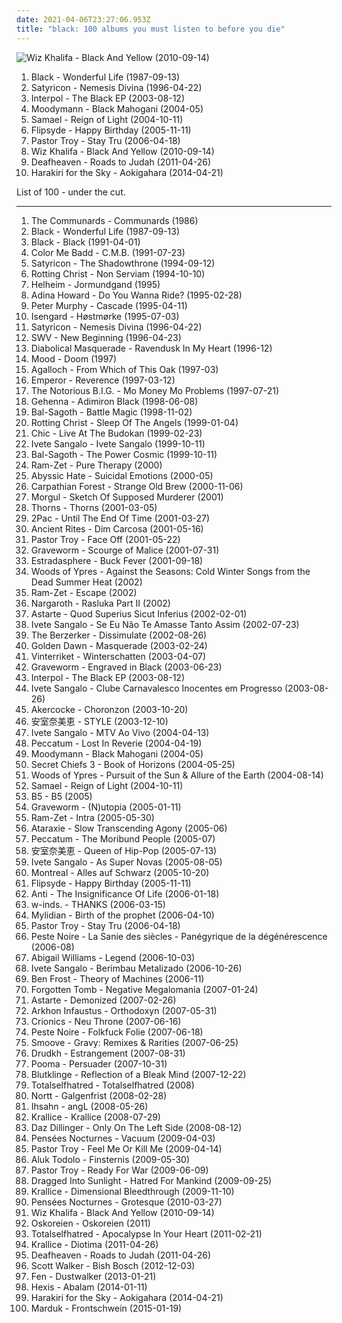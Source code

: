 ```yaml
---
date: 2021-04-06T23:27:06.953Z
title: "black: 100 albums you must listen to before you die"
---
```

![Wiz Khalifa - Black And Yellow (2010-09-14)](http://coverartarchive.org/release/b58e040e-e64c-4d77-bbec-5dde4755de8a/28279457366-500.jpg "Wiz Khalifa - Black And Yellow (2010-09-14)")
<ol class="albums">
<li data-cover="http://coverartarchive.org/release/682ac206-fba0-49ce-8a1c-37373b110ad1/7042253296-500.jpg" data-tags="80s" role="button">Black - Wonderful Life (1987-09-13)</li>
<li data-cover="https://img.discogs.com/FA0sKAo13tvmM2Ajs_G6hBeWgs0=/fit-in/400x400/filters:strip_icc():format(jpeg):mode_rgb():quality(90)/discogs-images/R-4225709-1359058284-9040.jpeg.jpg" data-tags="black metal" role="button">Satyricon - Nemesis Divina (1996-04-22)</li>
<li data-cover="http://coverartarchive.org/release/e3223417-298a-49af-80d5-e5c875a16183/13323516676-500.jpg" data-tags="indie rock, rock, interpol" role="button">Interpol - The Black EP (2003-08-12)</li>
<li data-cover="https://img.discogs.com/wEPLNtVrse-b3hylac4Ef88G5qA=/fit-in/600x599/filters:strip_icc():format(jpeg):mode_rgb():quality(90)/discogs-images/R-251840-1569437533-5082.jpeg.jpg" data-tags="house, detroit, deep house" role="button">Moodymann - Black Mahogani (2004-05)</li>
<li data-cover="http://coverartarchive.org/release/bd9ddc75-db23-4d46-b748-a39e5d4c5a19/26723378277-500.jpg" data-tags="industrial metal" role="button">Samael - Reign of Light (2004-10-11)</li>
<li data-cover="http://coverartarchive.org/release/696527a2-2afc-4ba6-a5d7-c96f3f72aca5/6845856977-500.jpg" data-tags="black" role="button">Flipsyde - Happy Birthday (2005-11-11)</li>
<li data-cover="https://img.discogs.com/QS7t3PVXZA-TEdyRctXPSU6vSs4=/fit-in/452x450/filters:strip_icc():format(jpeg):mode_rgb():quality(90)/discogs-images/R-3998598-1357418512-3490.jpeg.jpg" data-tags="hip hop, dirty south, southern rap, south, gucci mane" role="button">Pastor Troy - Stay Tru (2006-04-18)</li>
<li data-cover="http://coverartarchive.org/release/b58e040e-e64c-4d77-bbec-5dde4755de8a/28279457366-500.jpg" data-tags="black, yellow, wiz khalifa, and, blac a yel" role="button">Wiz Khalifa - Black And Yellow (2010-09-14)</li>
<li data-cover="http://coverartarchive.org/release/e6b250b5-d81f-4303-95c0-460e1c3ce897/17498799005-500.jpg" data-tags="atmospheric black metal, black metal, post-rock" role="button">Deafheaven - Roads to Judah (2011-04-26)</li>
<li data-cover="https://img.discogs.com/hUdv6nfYch9OMH5DHNjlp-RfriM=/fit-in/600x596/filters:strip_icc():format(jpeg):mode_rgb():quality(90)/discogs-images/R-5632265-1398499172-2998.jpeg.jpg" data-tags="post-black metal" role="button">Harakiri for the Sky - Aokigahara (2014-04-21)</li>
</ol>
List of 100 - under the cut.
<!-- more -->

_________________

<ol class="albums">
<li data-cover="https://img.discogs.com/zheQEkzuYjv5U1gVz-Vr5rHuRtY=/fit-in/600x590/filters:strip_icc():format(jpeg):mode_rgb():quality(90)/discogs-images/R-517703-1274205528.jpeg.jpg" data-tags="80s, new wave" role="button">
The Communards - Communards (1986)
</li>
<li data-cover="http://coverartarchive.org/release/682ac206-fba0-49ce-8a1c-37373b110ad1/7042253296-500.jpg" data-tags="80s" role="button">
Black - Wonderful Life (1987-09-13)
</li>
<li data-cover="https://img.discogs.com/ktiKCADCFfWk3waFTfymCRh_vUE=/fit-in/350x350/filters:strip_icc():format(jpeg):mode_rgb():quality(90)/discogs-images/R-4550069-1368096990-8327.jpeg.jpg" data-tags="80s, black, atb, 80s-albums" role="button">
Black - Black (1991-04-01)
</li>
<li data-cover="http://coverartarchive.org/release/90b22e2c-df0f-4935-8eff-52e244bb5fcd/9537750476-500.jpg" data-tags="new jack swing" role="button">
Color Me Badd - C.M.B. (1991-07-23)
</li>
<li data-cover="https://img.discogs.com/GyiSw-9Olz8hNZbO2t_OJh4pWVw=/fit-in/550x836/filters:strip_icc():format(jpeg):mode_rgb():quality(90)/discogs-images/R-400549-1422918701-9693.jpeg.jpg" data-tags="black metal" role="button">
Satyricon - The Shadowthrone (1994-09-12)
</li>
<li data-cover="http://coverartarchive.org/release/a892e0b9-743c-305f-818c-0140426f38ff/3171610927-500.jpg" data-tags="black metal" role="button">
Rotting Christ - Non Serviam (1994-10-10)
</li>
<li data-cover="https://img.discogs.com/BILsbqu3GfNDfcCRsaTZI9EfvVA=/fit-in/600x600/filters:strip_icc():format(jpeg):mode_rgb():quality(90)/discogs-images/R-442016-1330953077.jpeg.jpg" data-tags="black metal" role="button">
Helheim - Jormundgand (1995)
</li>
<li data-cover="http://coverartarchive.org/release/f019b278-c76f-4d3a-832f-8dccb2498c05/19730960612-500.jpg" data-tags="rnb" role="button">
Adina Howard - Do You Wanna Ride? (1995-02-28)
</li>
<li data-cover="https://img.discogs.com/6jgPxuB4HXdgd1W3-YL2fyxZn5A=/fit-in/300x303/filters:strip_icc():format(jpeg):mode_rgb():quality(90)/discogs-images/R-580552-1134407352.jpeg.jpg" data-tags="uk, gothic rock" role="button">
Peter Murphy - Cascade (1995-04-11)
</li>
<li data-cover="https://img.discogs.com/vHrPCUPr-rw4bMXnjmrEgVAlmQ0=/fit-in/597x587/filters:strip_icc():format(jpeg):mode_rgb():quality(90)/discogs-images/R-381673-1334294432.jpeg.jpg" data-tags="black metal, norwegian black metal" role="button">
Isengard - Høstmørke (1995-07-03)
</li>
<li data-cover="https://img.discogs.com/FA0sKAo13tvmM2Ajs_G6hBeWgs0=/fit-in/400x400/filters:strip_icc():format(jpeg):mode_rgb():quality(90)/discogs-images/R-4225709-1359058284-9040.jpeg.jpg" data-tags="black metal" role="button">
Satyricon - Nemesis Divina (1996-04-22)
</li>
<li data-cover="https://img.discogs.com/eAOphZFQDRzuoQRwDGAApJ7RpbA=/fit-in/600x595/filters:strip_icc():format(jpeg):mode_rgb():quality(90)/discogs-images/R-2792974-1301255055.jpeg.jpg" data-tags="rnb, soul" role="button">
SWV - New Beginning (1996-04-23)
</li>
<li data-cover="http://coverartarchive.org/release/907532a7-6336-4a5c-ac8a-763074578e7a/19391893490-500.jpg" data-tags="black metal" role="button">
Diabolical Masquerade - Ravendusk In My Heart (1996-12)
</li>
<li data-cover="https://img.discogs.com/WGokkJBfxq0Yn6eyLhPBxPjs5Qo=/fit-in/600x600/filters:strip_icc():format(jpeg):mode_rgb():quality(90)/discogs-images/R-427659-1393202789-1088.jpeg.jpg" data-tags="hip-hop, underground rap, black, alternative rap, midwest, underground hiphop, alternative hiphop, hi tek" role="button">
Mood - Doom (1997)
</li>
<li data-cover="http://coverartarchive.org/release/a9a49fa5-b9a9-4db1-98ed-71061f582bf2/1122680644-500.jpg" data-tags="black metal" role="button">
Agalloch - From Which of This Oak (1997-03)
</li>
<li data-cover="http://coverartarchive.org/release/33a4f987-7445-484b-a8b1-4458e193f3c4/9218731859-500.jpg" data-tags="black metal" role="button">
Emperor - Reverence (1997-03-12)
</li>
<li data-cover="https://img.discogs.com/BnsgRIQxGt6QN05UtwQIY9JL01Y=/fit-in/225x225/filters:strip_icc():format(jpeg):mode_rgb():quality(90)/discogs-images/R-17938378-1616291813-3629.jpeg.jpg" data-tags="black, notoriusbig" role="button">
The Notorious B.I.G. - Mo Money Mo Problems (1997-07-21)
</li>
<li data-cover="https://via.placeholder.com/450" data-tags="black metal" role="button">
Gehenna - Adimiron Black (1998-06-08)
</li>
<li data-cover="http://coverartarchive.org/release/d1a807c4-544f-466f-b7fb-ee937cbd40fe/5475890539-500.jpg" data-tags="black metal" role="button">
Bal-Sagoth - Battle Magic (1998-11-02)
</li>
<li data-cover="http://coverartarchive.org/release/436ea4da-befa-49be-8d75-66b22f261574/7443557677-500.jpg" data-tags="black metal, metal, melodic black metal" role="button">
Rotting Christ - Sleep Of The Angels (1999-01-04)
</li>
<li data-cover="https://img.discogs.com/7W1ZPMBojNKLDGPRQycyTCOn9oE=/fit-in/600x600/filters:strip_icc():format(jpeg):mode_rgb():quality(90)/discogs-images/R-62688-1429117982-7206.jpeg.jpg" data-tags="disco, funk, soul, dance" role="button">
Chic - Live At The Budokan (1999-02-23)
</li>
<li data-cover="http://coverartarchive.org/release/d3016793-7d45-40fd-983d-f2c7134e278a/25200673286-500.jpg" data-tags="pop, female vocalists, dance, latin, brasil" role="button">
Ivete Sangalo - Ivete Sangalo (1999-10-11)
</li>
<li data-cover="http://coverartarchive.org/release/42d676bf-a866-39a3-91ed-f7e703b71344/5475937749-500.jpg" data-tags="symphonic black metal, black metal, symphonic metal, epic black metal" role="button">
Bal-Sagoth - The Power Cosmic (1999-10-11)
</li>
<li data-cover="https://img.discogs.com/JtvIpkBpQdVFzyJhTe3Q0GyP7RE=/fit-in/600x600/filters:strip_icc():format(jpeg):mode_rgb():quality(90)/discogs-images/R-947722-1309533301.jpeg.jpg" data-tags="black metal, gothic metal" role="button">
Ram-Zet - Pure Therapy (2000)
</li>
<li data-cover="https://img.discogs.com/cWtBne1SnFguR7PaInwdMQ9mb3E=/fit-in/600x600/filters:strip_icc():format(jpeg):mode_rgb():quality(90)/discogs-images/R-367820-1283859229.jpeg.jpg" data-tags="black metal, depressive black metal" role="button">
Abyssic Hate - Suicidal Emotions (2000-05)
</li>
<li data-cover="http://coverartarchive.org/release/57028857-c038-469d-9476-5dee0cd5be6d/21747900779-500.jpg" data-tags="black metal" role="button">
Carpathian Forest - Strange Old Brew (2000-11-06)
</li>
<li data-cover="https://img.discogs.com/oDdMrmdYoTd4N8ivudi27yXSLpE=/fit-in/600x605/filters:strip_icc():format(jpeg):mode_rgb():quality(90)/discogs-images/R-2343012-1560775367-3547.jpeg.jpg" data-tags="black metal, symphonic black metal" role="button">
Morgul - Sketch Of Supposed Murderer (2001)
</li>
<li data-cover="http://coverartarchive.org/release/8b3310df-e9ca-4ce9-ab5a-2090d7ba2aaf/19879101265-500.jpg" data-tags="black metal" role="button">
Thorns - Thorns (2001-03-05)
</li>
<li data-cover="http://coverartarchive.org/release/835a431b-81d8-4440-8157-d3efa65a8a39/955224994-500.jpg" data-tags="2pac, rap" role="button">
2Pac - Until The End Of Time (2001-03-27)
</li>
<li data-cover="http://coverartarchive.org/release/52d1c18b-7e00-4d59-90aa-ae41d5f9c8ca/7844092774-500.jpg" data-tags="viking metal" role="button">
Ancient Rites - Dim Carcosa (2001-05-16)
</li>
<li data-cover="http://coverartarchive.org/release/c5767704-3284-4b79-b19b-ce5aed07841b/17269026966-500.jpg" data-tags="hip hop, rap, dirty south, southern rap, south" role="button">
Pastor Troy - Face Off (2001-05-22)
</li>
<li data-cover="http://coverartarchive.org/release/d7db3617-08f0-48aa-b3da-25447de848de/19530600810-500.jpg" data-tags="symphonic black metal, black metal" role="button">
Graveworm - Scourge of Malice (2001-07-31)
</li>
<li data-cover="https://img.discogs.com/_bukTVLaZ2UYdjUEDMAISH7zWhk=/fit-in/502x500/filters:strip_icc():format(jpeg):mode_rgb():quality(90)/discogs-images/R-2177658-1395577751-7466.jpeg.jpg" data-tags="jazz, death metal" role="button">
Estradasphere - Buck Fever (2001-09-18)
</li>
<li data-cover="https://img.discogs.com/OcIV1exe-rP7yHYRcZbOtK4-Ly4=/fit-in/600x600/filters:strip_icc():format(jpeg):mode_rgb():quality(90)/discogs-images/R-758667-1155856711.jpeg.jpg" data-tags="black metal" role="button">
Woods of Ypres - Against the Seasons: Cold Winter Songs from the Dead Summer Heat (2002)
</li>
<li data-cover="http://coverartarchive.org/release/9d39e878-2fd1-4988-bd2b-5ee275e451a0/2152582190-500.jpg" data-tags="black metal, progressive metal, gothic metal, avant-garde metal" role="button">
Ram-Zet - Escape (2002)
</li>
<li data-cover="http://coverartarchive.org/release/bb2561bb-fd7a-4c9f-aaf5-ddc0512fbc2a/2248935299-500.jpg" data-tags="black metal" role="button">
Nargaroth - Rasluka Part II (2002)
</li>
<li data-cover="http://coverartarchive.org/release/1a0ba8b4-7e36-436f-8919-23911dabca90/4755919798-500.jpg" data-tags="black metal, symphonic black metal" role="button">
Astarte - Quod Superius Sicut Inferius (2002-02-01)
</li>
<li data-cover="http://coverartarchive.org/release/0915fe22-4bc4-35bd-becf-2e393df651b2/2614876767-500.jpg" data-tags="ivete sangalo, spanish, female, hip hop, pop, rock, soul, rap, female vocalists, singer-songwriter, dance, cute, dance-pop, urban, latin, house, club, r&b, party, r and b, favorite artists, rnb, female vocals, female vocalist, rhythm and blues, female artists, hot, english, nelly furtado, woman, music, teen pop, shakira, divas" role="button">
Ivete Sangalo - Se Eu Não Te Amasse Tanto Assim (2002-07-23)
</li>
<li data-cover="https://img.discogs.com/yoReaCutFacqZjwWVBa3UFbT2Tc=/fit-in/600x594/filters:strip_icc():format(jpeg):mode_rgb():quality(90)/discogs-images/R-266328-1298532291.jpeg.jpg" data-tags="grindcore, death metal, industrial death metal" role="button">
The Berzerker - Dissimulate (2002-08-26)
</li>
<li data-cover="http://coverartarchive.org/release/5b7ff05b-65b4-4ca2-a10b-9957bf671083/14814598139-500.jpg" data-tags="black metal, electronic, doom metal, gothic, doom, gothic metal, female vocals, austria, black, dark metal, sexy album covers, extreme gothic metal" role="button">
Golden Dawn - Masquerade (2003-02-24)
</li>
<li data-cover="https://img.discogs.com/u-H1mcaU4at2s4Ci8vq2tEFPVe8=/fit-in/600x778/filters:strip_icc():format(jpeg):mode_rgb():quality(90)/discogs-images/R-457790-1464912282-4405.jpeg.jpg" data-tags="dark ambient, atmospheric black metal" role="button">
Vinterriket - Winterschatten (2003-04-07)
</li>
<li data-cover="http://coverartarchive.org/release/9027c1f8-7839-43f5-9f65-46f029fc2d9e/6036381309-500.jpg" data-tags="black metal" role="button">
Graveworm - Engraved in Black (2003-06-23)
</li>
<li data-cover="http://coverartarchive.org/release/e3223417-298a-49af-80d5-e5c875a16183/13323516676-500.jpg" data-tags="indie rock, rock, interpol" role="button">
Interpol - The Black EP (2003-08-12)
</li>
<li data-cover="http://coverartarchive.org/release/46c30b77-dce1-3e19-bb72-0aba8503d0ed/2614963874-500.jpg" data-tags="spanish, female, hip hop, pop, rock, soul, rap, female vocalists, singer-songwriter, dance, cute, dance-pop, urban, latin, house, club, r&b, party, r and b, favorite artists, rnb, female vocals, female vocalist, rhythm and blues, female artists, hot, english, nelly furtado, woman, music, teen pop, shakira, divas" role="button">
Ivete Sangalo - Clube Carnavalesco Inocentes em Progresso (2003-08-26)
</li>
<li data-cover="http://coverartarchive.org/release/95184121-cb65-4d0e-a32b-f97215d41137/3440293326-500.jpg" data-tags="death metal, black metal" role="button">
Akercocke - Choronzon (2003-10-20)
</li>
<li data-cover="https://via.placeholder.com/450" data-tags="namie amuro" role="button">
安室奈美恵 - STYLE (2003-12-10)
</li>
<li data-cover="http://coverartarchive.org/release/767f8859-64a3-4829-bc3d-836ee3e44462/17702702196-500.jpg" data-tags="pop, soul, female vocalists, singer-songwriter, dance, latin, brasil, rnb, hot, nelly furtado, shakira" role="button">
Ivete Sangalo - MTV Ao Vivo (2004-04-13)
</li>
<li data-cover="http://coverartarchive.org/release/bcd1474d-1242-3190-b8da-ed87a2547f58/25788869776-500.jpg" data-tags="avant-garde, avant-garde metal, experimental" role="button">
Peccatum - Lost In Reverie (2004-04-19)
</li>
<li data-cover="https://img.discogs.com/wEPLNtVrse-b3hylac4Ef88G5qA=/fit-in/600x599/filters:strip_icc():format(jpeg):mode_rgb():quality(90)/discogs-images/R-251840-1569437533-5082.jpeg.jpg" data-tags="house, detroit, deep house" role="button">
Moodymann - Black Mahogani (2004-05)
</li>
<li data-cover="https://img.discogs.com/wxZ80Zl1HxM5cT72lMYsY8uujUU=/fit-in/450x450/filters:strip_icc():format(jpeg):mode_rgb():quality(90)/discogs-images/R-9086500-1474539313-9374.jpeg.jpg" data-tags="experimental, avant-garde" role="button">
Secret Chiefs 3 - Book of Horizons (2004-05-25)
</li>
<li data-cover="http://coverartarchive.org/release/d694c85e-38c0-49fc-a3db-faf58aad8e22/15400134258-500.jpg" data-tags="black metal" role="button">
Woods of Ypres - Pursuit of the Sun & Allure of the Earth (2004-08-14)
</li>
<li data-cover="http://coverartarchive.org/release/bd9ddc75-db23-4d46-b748-a39e5d4c5a19/26723378277-500.jpg" data-tags="industrial metal" role="button">
Samael - Reign of Light (2004-10-11)
</li>
<li data-cover="http://coverartarchive.org/release/2436bff3-2da5-48eb-b0e0-cc2ba88bdc88/26520350353-500.jpg" data-tags="hip hop, pop, rap, bounce, 00s, black, b5 baby" role="button">
B5 - B5 (2005)
</li>
<li data-cover="http://coverartarchive.org/release/82d03e9a-c800-434b-9915-c0cb52f647b5/4878350488-500.jpg" data-tags="black metal, melodic black metal, symphonic black metal" role="button">
Graveworm - (N)utopia (2005-01-11)
</li>
<li data-cover="https://img.discogs.com/7IZTE7qxONX01M2Bf-Dkcd0aJG8=/fit-in/600x603/filters:strip_icc():format(jpeg):mode_rgb():quality(90)/discogs-images/R-1109128-1594336962-6421.jpeg.jpg" data-tags="progressive metal, avant-garde metal, progressive black metal" role="button">
Ram-Zet - Intra (2005-05-30)
</li>
<li data-cover="http://coverartarchive.org/release/7c8f4b63-5db4-43dc-bd8a-af4e45360a8a/945973128-500.jpg" data-tags="funeral doom metal, doom metal" role="button">
Ataraxie - Slow Transcending Agony (2005-06)
</li>
<li data-cover="https://img.discogs.com/g4X4D1d6ofvL7aRBezTekRf-noc=/fit-in/450x450/filters:strip_icc():format(jpeg):mode_rgb():quality(90)/discogs-images/R-465607-1167993032.jpeg.jpg" data-tags="black metal" role="button">
Peccatum - The Moribund People (2005-07)
</li>
<li data-cover="https://via.placeholder.com/450" data-tags="namie amuro" role="button">
安室奈美恵 - Queen of Hip-Pop (2005-07-13)
</li>
<li data-cover="https://img.discogs.com/_4HN8z9XjaQh_3qSeTtjeHK7_DU=/fit-in/421x600/filters:strip_icc():format(jpeg):mode_rgb():quality(90)/discogs-images/R-6357018-1417261915-3747.jpeg.jpg" data-tags="pop, female vocalists" role="button">
Ivete Sangalo - As Super Novas (2005-08-05)
</li>
<li data-cover="https://img.discogs.com/KJkqvqC5Pp95ozHL_in_i5TbbPc=/fit-in/397x400/filters:strip_icc():format(jpeg):mode_rgb():quality(90)/discogs-images/R-2121555-1430725470-4625.jpeg.jpg" data-tags="punk rock, german" role="button">
Montreal - Alles auf Schwarz (2005-10-20)
</li>
<li data-cover="http://coverartarchive.org/release/696527a2-2afc-4ba6-a5d7-c96f3f72aca5/6845856977-500.jpg" data-tags="black" role="button">
Flipsyde - Happy Birthday (2005-11-11)
</li>
<li data-cover="http://coverartarchive.org/release/c9ac485b-23bf-4a27-9e10-c6183e99632d/2430542448-500.jpg" data-tags="black metal" role="button">
Anti - The Insignificance Of Life (2006-01-18)
</li>
<li data-cover="http://coverartarchive.org/release/17cce29e-7447-4cd3-a332-e9dccdd13f99/11498205195-500.jpg" data-tags="black, w-inds" role="button">
w-inds. - THANKS (2006-03-15)
</li>
<li data-cover="http://coverartarchive.org/release/e9301fb6-afaf-45e6-9ad6-86fab6c8790c/8024078138-500.jpg" data-tags="gothic, death, symphonic metal, black, dark metal, opera metal, french metal, metal opera, dark metal opera, interesting - need more listening" role="button">
Mylidian - Birth of the prophet (2006-04-10)
</li>
<li data-cover="https://img.discogs.com/QS7t3PVXZA-TEdyRctXPSU6vSs4=/fit-in/452x450/filters:strip_icc():format(jpeg):mode_rgb():quality(90)/discogs-images/R-3998598-1357418512-3490.jpeg.jpg" data-tags="hip hop, dirty south, southern rap, south, gucci mane" role="button">
Pastor Troy - Stay Tru (2006-04-18)
</li>
<li data-cover="http://coverartarchive.org/release/17a846de-17d7-4bba-b628-ffecf724d5e1/6237246119-500.jpg" data-tags="black metal" role="button">
Peste Noire - La Sanie des siècles - Panégyrique de la dégénérescence (2006-08)
</li>
<li data-cover="http://coverartarchive.org/release/8d8e6041-9f4b-4553-ac4d-cf997e29598a/21893021794-500.jpg" data-tags="metalcore, blackcore" role="button">
Abigail Williams - Legend (2006-10-03)
</li>
<li data-cover="https://img.discogs.com/KrjLwDirjXVBN_U-SW2TdL3G7Uc=/fit-in/480x417/filters:strip_icc():format(jpeg):mode_rgb():quality(90)/discogs-images/R-5093043-1384333688-9589.jpeg.jpg" data-tags="spanish, electronic, female, hip hop, pop, rock, soul, rap, female vocalists, singer-songwriter, dance, cute, dance-pop, urban, latin, house, club, r&b, party, r and b, favorite artists, rnb, female vocals, female vocalist, rhythm and blues, female artists, hot, english, nelly furtado, woman, music, teen pop, shakira, divas" role="button">
Ivete Sangalo - Berimbau Metalizado (2006-10-26)
</li>
<li data-cover="http://coverartarchive.org/release/622ac912-8b5d-463a-bad4-52dc1616c118/15785742859-500.jpg" data-tags="ambient, electronic, experimental" role="button">
Ben Frost - Theory of Machines (2006-11)
</li>
<li data-cover="https://img.discogs.com/5dHkjVyXzUyl7ARTXSw_ndemQtk=/fit-in/600x520/filters:strip_icc():format(jpeg):mode_rgb():quality(90)/discogs-images/R-2816952-1305798242.jpeg.jpg" data-tags="doom metal" role="button">
Forgotten Tomb - Negative Megalomania (2007-01-24)
</li>
<li data-cover="http://coverartarchive.org/release/ab7801ce-90eb-4bf3-8997-f3973769b6ad/4755721443-500.jpg" data-tags="black metal" role="button">
Astarte - Demonized (2007-02-26)
</li>
<li data-cover="https://img.discogs.com/fyhje1CG0omXKol9OVbdZdkmouw=/fit-in/256x370/filters:strip_icc():format(jpeg):mode_rgb():quality(90)/discogs-images/R-1231751-1202418209.jpeg.jpg" data-tags="black metal" role="button">
Arkhon Infaustus - Orthodoxyn (2007-05-31)
</li>
<li data-cover="https://img.discogs.com/q33gHIZupz85w9p5WcFMDrLGfp8=/fit-in/210x212/filters:strip_icc():format(jpeg):mode_rgb():quality(90)/discogs-images/R-2376765-1280434846.jpeg.jpg" data-tags="death metal" role="button">
Crionics - Neu Throne (2007-06-16)
</li>
<li data-cover="http://coverartarchive.org/release/31d6e34e-48b8-4893-877c-fc9c736200c4/2411022826-500.jpg" data-tags="black metal" role="button">
Peste Noire - Folkfuck Folie (2007-06-18)
</li>
<li data-cover="http://coverartarchive.org/release/90b29336-d865-4ed6-a471-ac5722d86e4c/10079866413-500.jpg" data-tags="hip-hop, chillout, jazz, chill, soul, reggae, dance, funk, house, bass, club, rnb, fun, black, fucking great, test mt" role="button">
Smoove - Gravy: Remixes & Rarities (2007-06-25)
</li>
<li data-cover="https://img.discogs.com/O7UcjqX_88FLwE3R1guD5E8M9KY=/fit-in/200x200/filters:strip_icc():format(jpeg):mode_rgb():quality(90)/discogs-images/R-2018175-1258835719.jpeg.jpg" data-tags="black metal, atmospheric black metal" role="button">
Drudkh - Estrangement (2007-08-31)
</li>
<li data-cover="https://img.discogs.com/EmF4gPMDUoJI4AbWzcYj-xWgMLM=/fit-in/537x496/filters:strip_icc():format(jpeg):mode_rgb():quality(90)/discogs-images/R-1130112-1194467176.png.jpg" data-tags="trip-hop, indie, experimental, shoegaze, cello, unique, finnish, intense, female vocalist, 00's, helsinki, black, dynamic, finland, deer, persuader, underplayed, great sound, pooma, raindeer, satumaa-tango" role="button">
Pooma - Persuader (2007-10-31)
</li>
<li data-cover="http://coverartarchive.org/release/200d7321-e0b5-4491-8c61-9af4691f4a75/954326067-500.jpg" data-tags="black metal, black, atmospheric black metal, depressive black metal, post-black metal" role="button">
Blutklinge - Reflection of a Bleak Mind (2007-12-22)
</li>
<li data-cover="https://img.discogs.com/IVh9pHm57KQcB7m1WHRBEHs-J-4=/fit-in/600x528/filters:strip_icc():format(jpeg):mode_rgb():quality(90)/discogs-images/R-1853342-1255902170.jpeg.jpg" data-tags="black metal, depressive black metal" role="button">
Totalselfhatred - Totalselfhatred (2008)
</li>
<li data-cover="http://coverartarchive.org/release/226ded28-4f33-4067-81eb-815e81d93f7e/1060436836-500.jpg" data-tags="black metal, ambient, funeral doom" role="button">
Nortt - Galgenfrist (2008-02-28)
</li>
<li data-cover="https://via.placeholder.com/450" data-tags="progressive metal, progressive black metal, black metal" role="button">
Ihsahn - angL (2008-05-26)
</li>
<li data-cover="http://coverartarchive.org/release/d99e08d4-7296-4caf-9aa8-def9985ad9a2/11356617677-500.jpg" data-tags="black metal" role="button">
Krallice - Krallice (2008-07-29)
</li>
<li data-cover="http://coverartarchive.org/release/6c5ea6f2-1f26-4945-a19d-067aa887c55c/22629239985-500.jpg" data-tags="gangsta rap" role="button">
Daz Dillinger - Only On The Left Side (2008-08-12)
</li>
<li data-cover="http://coverartarchive.org/release/9c3df1a3-c47e-43d5-a582-2f56fd601e44/2712493028-500.jpg" data-tags="black metal" role="button">
Pensées Nocturnes - Vacuum (2009-04-03)
</li>
<li data-cover="http://coverartarchive.org/release/e9803377-2162-42a4-812e-a994090509bf/27703818002-500.jpg" data-tags="hip hop, crunk, dirty south, christian, contemporary christian, contemporary christian music, bap, black, horrorcore, georgia, southern rap, sounds, south, troy, southern, batman, ccm, hip, hop, preacher, scripture, evangelism, african-american, zap, hop hop, minister, christian crunk, ministers, mangum, pastor troy, preachers, the south will rise again, missionary, boof, confederate, southern united states, boofer, mission field, kolob, auditory, scriptural, troy mangum, trip to kolob, hie to kolob, missionaries, boofed, hippety hop hop, people who use the bathroom occasionally, ordination of the ordinary, the south will rise" role="button">
Pastor Troy - Feel Me Or Kill Me (2009-04-14)
</li>
<li data-cover="http://coverartarchive.org/release/c3167de2-e1f2-4fdb-bc72-9610c837be6a/14303013313-500.jpg" data-tags="french, experimental, noise rock, psychedelic, late night, space rock, intense, psychedelic rock, drone doom, black, drone rock, acid rock, heavy psych, experimental black metal, doomgaze, noise metal, norma evangelium diaboli, noisegaze, black noise, ritual musick, creeping chaos, pscychedelic rock, the ajna offensive" role="button">
Aluk Todolo - Finsternis (2009-05-30)
</li>
<li data-cover="http://coverartarchive.org/release/6bc15665-cead-4b38-bff5-5c83b1cf25be/18255639057-500.jpg" data-tags="crunk, dirty south" role="button">
Pastor Troy - Ready For War (2009-06-09)
</li>
<li data-cover="http://coverartarchive.org/release/da9e633c-b899-4e6f-b270-9dd4d788f81a/27317356479-500.jpg" data-tags="black metal" role="button">
Dragged Into Sunlight - Hatred For Mankind (2009-09-25)
</li>
<li data-cover="http://coverartarchive.org/release/39fec153-c55a-4b18-88b3-885260374ffc/11356273648-500.jpg" data-tags="black metal" role="button">
Krallice - Dimensional Bleedthrough (2009-11-10)
</li>
<li data-cover="https://img.discogs.com/rKf6Z_8TpbThg6XiunREEWjRTBE=/fit-in/600x602/filters:strip_icc():format(jpeg):mode_rgb():quality(90)/discogs-images/R-3218058-1396524863-8801.jpeg.jpg" data-tags="black metal, depressive black metal" role="button">
Pensées Nocturnes - Grotesque (2010-03-27)
</li>
<li data-cover="http://coverartarchive.org/release/b58e040e-e64c-4d77-bbec-5dde4755de8a/28279457366-500.jpg" data-tags="black, yellow, wiz khalifa, and, blac a yel" role="button">
Wiz Khalifa - Black And Yellow (2010-09-14)
</li>
<li data-cover="https://img.discogs.com/SaAsJs67Zil5nfHO5-b4OmIBWlc=/fit-in/600x600/filters:strip_icc():format(jpeg):mode_rgb():quality(90)/discogs-images/R-9459322-1480949074-7439.jpeg.jpg" data-tags="black metal, black" role="button">
Oskoreien - Oskoreien (2011)
</li>
<li data-cover="http://coverartarchive.org/release/29134711-fd9c-44b0-a738-41b922f5be6c/1465495232-500.jpg" data-tags="black metal" role="button">
Totalselfhatred - Apocalypse In Your Heart (2011-02-21)
</li>
<li data-cover="http://coverartarchive.org/release/ee632194-3255-485b-936c-dc3654066cf8/11356172981-500.jpg" data-tags="black metal, progressive black metal" role="button">
Krallice - Diotima (2011-04-26)
</li>
<li data-cover="http://coverartarchive.org/release/e6b250b5-d81f-4303-95c0-460e1c3ce897/17498799005-500.jpg" data-tags="atmospheric black metal, black metal, post-rock" role="button">
Deafheaven - Roads to Judah (2011-04-26)
</li>
<li data-cover="https://img.discogs.com/VNmQ3FwGS24VVL-1pz5Uk-2rGRA=/fit-in/495x500/filters:strip_icc():format(jpeg):mode_rgb():quality(90)/discogs-images/R-14840561-1599538341-6679.jpeg.jpg" data-tags="experimental, avant-garde" role="button">
Scott Walker - Bish Bosch (2012-12-03)
</li>
<li data-cover="http://coverartarchive.org/release/7edfd2b0-a7ea-4d64-85cc-3f9767ef53eb/2839174755-500.jpg" data-tags="black metal" role="button">
Fen - Dustwalker (2013-01-21)
</li>
<li data-cover="http://coverartarchive.org/release/56d237c1-affd-487b-909a-658242c49659/6935549287-500.jpg" data-tags="black metal, hardcore, crust, sludge, denmark, black, post-black, sludge metal, blackened crust, blackened sludge" role="button">
Hexis - Abalam (2014-01-11)
</li>
<li data-cover="https://img.discogs.com/hUdv6nfYch9OMH5DHNjlp-RfriM=/fit-in/600x596/filters:strip_icc():format(jpeg):mode_rgb():quality(90)/discogs-images/R-5632265-1398499172-2998.jpeg.jpg" data-tags="post-black metal" role="button">
Harakiri for the Sky - Aokigahara (2014-04-21)
</li>
<li data-cover="http://coverartarchive.org/release/a5cc15e1-24da-4b17-8db6-1355c5308631/9188555081-500.jpg" data-tags="black metal" role="button">
Marduk - Frontschwein (2015-01-19)
</li>
</ol>